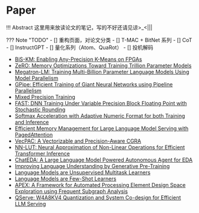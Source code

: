 # Paper

!!! Abstract
    这里用来放读论文的笔记，写的不好还请见谅>_<|||

??? Note "TODO"
    - [] 重构页面，对论文分类
    - [] T-MAC + BitNet 系列
    - [] CoT
    - [] InstructGPT
    - [] 量化系列（Atom、QuaRot）
    - [] 投机解码

* [BiS-KM: Enabling Any-Precision K-Means on FPGAs](BiS-KM.md)
* [ZeRO: Memory Optimizations Toward Training Trillion Parameter Models](ZeRO.md)
* [Megatron-LM: Training Multi-Billion Parameter Language Models Using Model Parallelism](Megatron-LM.md)
* [GPipe: Efficient Training of Giant Neural Networks using Pipeline Parallelism](GPipe.md)
* [Mixed Precision Training](mixed_precision.md)
* [FAST: DNN Training Under Variable Precision Block Floating Point with Stochastic Rounding](FAST.md)
* [Softmax Acceleration with Adaptive Numeric Format for both Training and Inference](softmax.md)
* [Efficient Memory Management for Large Language Model Serving with PagedAttention](PagedAttention.md)
* [VecPAC: A Vectorizable and Precision-Aware CGRA](VecPAC.md)
* [NN-LUT: Neural Approximation of Non-Linear Operations for Efficient Transformer Inference](NN-LUT.md)
* [ChatEDA: A Large Language Model Powered Autonomous Agent for EDA](ChatEDA.md)
* [Improving Language Understanding by Generative Pre-Training](GPT-1.md)
* [Language Models are Unsupervised Multitask Learners](GPT-2.md)
* [Language Models are Few-Shot Learners](GPT-3.md)
* [APEX: A Framework for Automated Processing Element Design Space Exploration using Frequent Subgraph Analysis](APEX.md)
* [QServe: W4A8KV4 Quantization and System Co-design for Efficient LLM Serving](QServe.md)